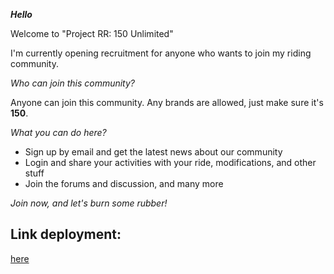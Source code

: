 
***_Hello_***

Welcome to "Project RR: 150 Unlimited"

I'm currently opening recruitment for anyone who wants to join my riding community.

_Who can join this community?_

Anyone can join this community. Any brands are allowed, just make sure it's **150**.

_What you can do here?_

- Sign up by email and get the latest news about our community
- Login and share your activities with your ride, modifications, and other stuff
- Join the forums and discussion, and many more

_Join now, and let's burn some rubber!_

## Link deployment: 

[here](https://week-3-hananjaya.netlify.app/)
